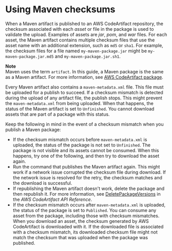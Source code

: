 # Using Maven checksums<a name="maven-checksums"></a>

 When a Maven artifact is published to an AWS CodeArtifact repository, the checksum associated with each *asset* or file in the package is used to validate the upload\. Examples of assets are *jar*, *pom*, and *war* files\. For each asset, the Maven artifact contains multiple checksum files that use the asset name with an additional extension, such as `md5` or `sha1`\. For example, the checksum files for a file named `my-maven-package.jar` might be `my-maven-package.jar.md5` and `my-maven-package.jar.sh1`\. 

**Note**  
 Maven uses the term `artifact`\. In this guide, a Maven package is the same as a Maven artifact\. For more information, see [AWS CodeArtifact package](https://docs.aws.amazon.com/codeartifact/latest/ug/welcome.html#welcome-concepts-package)\. 

 Every Maven artifact also contains a `maven-metadata.xml` file\. This file must be uploaded for a publish to succeed\. If a checksum mismatch is detected during the upload of any artifact file, the publish stops\. This might prevent the `maven-metadata.xml` from being uploaded\. When that happens, the status of the Maven artifact is set to `Unfinished`\. You cannot download assets that are part of a package with this status\. 

Keep the following in mind in the event of a checksum mismatch when you publish a Maven package: 
+  If the checksum mismatch occurs before `maven-metadata.xml` is uploaded, the status of the package is not set to `Unfinished`\. The package is not visible and its assets cannot be consumed\. When this happens, try one of the following, and then try to download the asset again\. 
  + Run the command that publishes the Maven artifact again\. This might work if a network issue corrupted the checksum file during download\. If the network issue is resolved for the retry, the checksum matches and the download is successful\. 
  +  If republishing the Maven artifact doesn't work, delete the package and then republish it\. For more information, see [DeletePackageVersions](https://docs.aws.amazon.com/codeartifact/latest/APIReference/API_DeletePackageVersions.html) in the *AWS CodeArtifact API Reference*\. 
+  If the checksum mismatch occurs after `maven-metadata.xml` is uploaded, the status of the package is set to `Published`\. You can consume any asset from the package, including those with checksum mismatches\. When you download an asset, the checksum generated by AWS CodeArtifact is downloaded with it\. If the downloaded file is associated with a checksum mismatch, its downloaded checksum file might not match the checksum that was uploaded when the package was published\. 